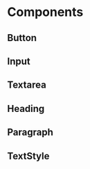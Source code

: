 # Components

## Button

## Input

<ClientOnly>
<InputComponents />
</ClientOnly>

## Textarea

## Heading

## Paragraph

## TextStyle
